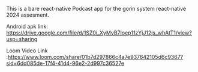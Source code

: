This is a bare react-native Podcast app for the gorin system react-native 2024 assesment.

Android apk link: https://drive.google.com/file/d/1SZ0i_XyMvB7Ioep11zYjJ12js_whAtT1/view?usp=sharing

Loom Video Link :https://www.loom.com/share/01b7d297866c4a7e937642105d6c9367?sid=6dd085de-17f4-41d4-96e2-2d997c36527e
